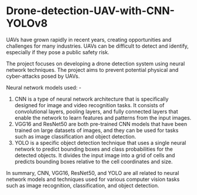 # Drone-detection-UAV-with-CNN-YOLOv8
 
UAVs have grown rapidly in recent years, creating opportunities and challenges for many industries. UAVs can be difficult to detect and identify, especially if they pose a public safety risk. 

The project focuses on developing a drone detection system using neural network techniques. The project aims to prevent potential physical and cyber-attacks posed by UAVs.

Neural network models used: - 
   1.	CNN is a type of neural network architecture that is specifically designed for image and video recognition tasks. It consists of convolutional layers, pooling         layers, and fully connected layers that enable the network to learn features and patterns from the input images.
   2.	VGG16 and ResNet50 are both pre-trained CNN models that have been trained on large datasets of images, and they can be used for tasks such as image                     classification and object detection.
   3.	YOLO is a specific object detection technique that uses a single neural network to predict bounding boxes and class probabilities for the detected objects. It         divides the input image into a grid of cells and predicts bounding boxes relative to the cell coordinates and size.

In summary, CNN, VGG16, ResNet50, and YOLO are all related to neural network models and techniques used for various computer vision tasks such as image recognition, classification, and object detection.


